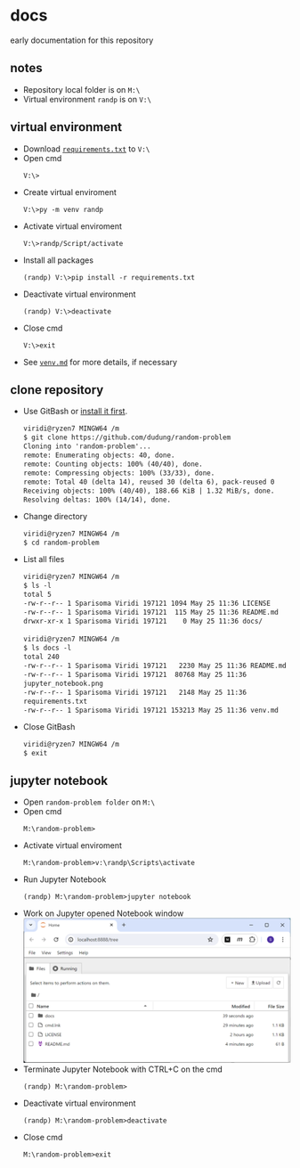 # docs
early documentation for this repository


## notes
+ Repository local folder is on `M:\`
+ Virtual environment `randp` is on `V:\`


## virtual environment
+ Download [`requirements.txt`](requirements.txt) to `V:\`
+ Open cmd
  ```
  V:\>
  ```
+ Create virtual enviroment
  ```
  V:\>py -m venv randp
  ```
+ Activate virtual enviroment
  ```
  V:\>randp/Script/activate
  ```
+ Install all packages
  ```
  (randp) V:\>pip install -r requirements.txt
  ```
+ Deactivate virtual environment
  ```
  (randp) V:\>deactivate
  ```
+ Close cmd
  ```
  V:\>exit
  ```
+ See [`venv.md`](venv.md) for more details, if necessary


## clone repository
+ Use GitBash or [install it first](https://medium.com/p/8d4c29799185).
  ```
  viridi@ryzen7 MINGW64 /m
  $ git clone https://github.com/dudung/random-problem
  Cloning into 'random-problem'...
  remote: Enumerating objects: 40, done.
  remote: Counting objects: 100% (40/40), done.
  remote: Compressing objects: 100% (33/33), done.
  remote: Total 40 (delta 14), reused 30 (delta 6), pack-reused 0
  Receiving objects: 100% (40/40), 188.66 KiB | 1.32 MiB/s, done.
  Resolving deltas: 100% (14/14), done.
  ```
+ Change directory
  ```
  viridi@ryzen7 MINGW64 /m
  $ cd random-problem
  ```
+ List all files
  ```
  viridi@ryzen7 MINGW64 /m
  $ ls -l
  total 5
  -rw-r--r-- 1 Sparisoma Viridi 197121 1094 May 25 11:36 LICENSE
  -rw-r--r-- 1 Sparisoma Viridi 197121  115 May 25 11:36 README.md
  drwxr-xr-x 1 Sparisoma Viridi 197121    0 May 25 11:36 docs/
  
  viridi@ryzen7 MINGW64 /m
  $ ls docs -l
  total 240
  -rw-r--r-- 1 Sparisoma Viridi 197121   2230 May 25 11:36 README.md
  -rw-r--r-- 1 Sparisoma Viridi 197121  80768 May 25 11:36 jupyter_notebook.png
  -rw-r--r-- 1 Sparisoma Viridi 197121   2148 May 25 11:36 requirements.txt
  -rw-r--r-- 1 Sparisoma Viridi 197121 153213 May 25 11:36 venv.md
  ```
+ Close GitBash
  ```
  viridi@ryzen7 MINGW64 /m
  $ exit
  ```

## jupyter notebook
+ Open `random-problem folder` on `M:\`
+ Open cmd
  ```
  M:\random-problem>
  ```
+ Activate virtual enviroment
  ```
  M:\random-problem>v:\randp\Scripts\activate
  ```
+ Run Jupyter Notebook
  ```
  (randp) M:\random-problem>jupyter notebook
  ```
+ Work on Jupyter opened Notebook window
  ![](jupyter_notebook.png)
+ Terminate Jupyter Notebook with CTRL+C on the cmd
  ```
  (randp) M:\random-problem>
  ```
+ Deactivate virtual environment
  ```
  (randp) M:\random-problem>deactivate
  ```
+ Close cmd
  ```
  M:\random-problem>exit
  ```
